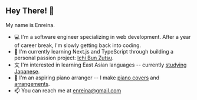 ## Hey There! 👋
My name is Enreina.

- 💻 I'm a software engineer specializing in web development. After a year of career break, I'm slowly getting back into coding. 
- 🎄 I'm currently learning Next.js and TypeScript through building a personal passion project: [Ichi Bun Zutsu](https://github.com/enreina/ichibunzutsu).
- ⽂ I'm interested in learning East Asian languages -- currently [studying Japanese](https://enreina.com/tag/learning-japanese/).
- 🎹 I'm an aspiring piano arranger -- I make [piano covers](https://www.youtube.com/channel/UCIJtHGMH_M_uBbSCy3euYcg) and [arrangements](https://musescore.com/user/53154402).
- 📫 You can reach me at [enreina@gmail.com](mailto:enreina@gmail.com)

<!---
enreina/enreina is a ✨ special ✨ repository because its `README.md` (this file) appears on your GitHub profile.
You can click the Preview link to take a look at your changes.
--->
